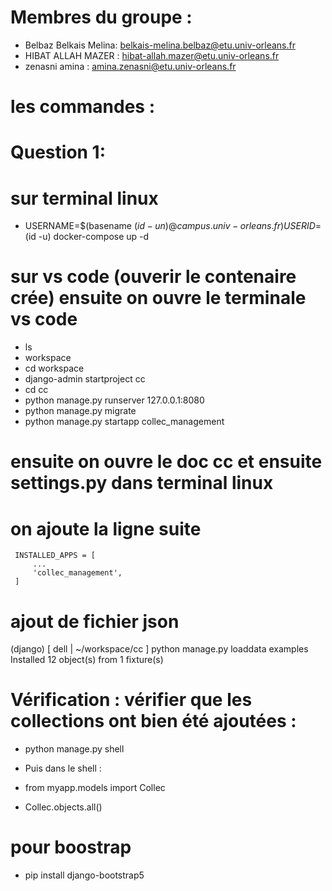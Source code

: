 # Membres du groupe :
- Belbaz Belkais Melina: belkais-melina.belbaz@etu.univ-orleans.fr
- HIBAT ALLAH MAZER : hibat-allah.mazer@etu.univ-orleans.fr
- zenasni amina : amina.zenasni@etu.univ-orleans.fr

# les commandes :
# Question 1:
# sur terminal linux
- USERNAME=$(basename $(id -un) @campus.univ-orleans.fr) USERID=$(id -u) docker-compose up -d
# sur vs code (ouverir le contenaire crée) ensuite on ouvre le terminale vs code
- ls
- workspace
- cd workspace
- django-admin startproject cc
- cd cc
- python manage.py runserver 127.0.0.1:8080
- python manage.py migrate
- python manage.py startapp collec_management
# ensuite on ouvre le doc cc et ensuite settings.py dans terminal linux
# on ajoute la ligne suite 
     INSTALLED_APPS = [
         ...
         'collec_management',
     ]
# ajout de fichier json 
(django) [ dell | ~/workspace/cc ] python manage.py loaddata examples
Installed 12 object(s) from 1 fixture(s)
# Vérification : vérifier que les collections ont bien été ajoutées :

- python manage.py shell
- Puis dans le shell :

- from myapp.models import Collec
- Collec.objects.all()
# pour boostrap 
- pip install django-bootstrap5


